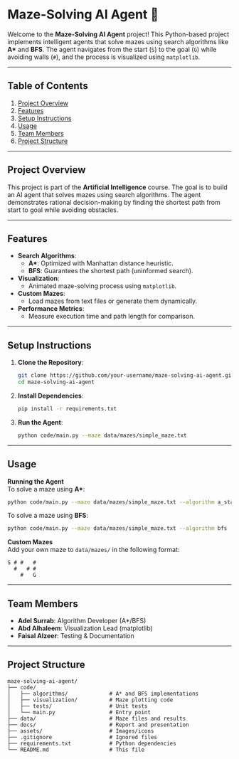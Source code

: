 # Maze-Solving AI Agent 🧩

Welcome to the **Maze-Solving AI Agent** project! This Python-based project implements intelligent agents that solve mazes using search algorithms like **A\*** and **BFS**. The agent navigates from the start (`S`) to the goal (`G`) while avoiding walls (`#`), and the process is visualized using `matplotlib`.

---

## Table of Contents
1. [Project Overview](#project-overview)
2. [Features](#features)
3. [Setup Instructions](#setup-instructions)
4. [Usage](#usage)
5. [Team Members](#team-members)
6. [Project Structure](#project-structure)

---

## Project Overview
This project is part of the **Artificial Intelligence** course. The goal is to build an AI agent that solves mazes using search algorithms. The agent demonstrates rational decision-making by finding the shortest path from start to goal while avoiding obstacles.

---

## Features
- **Search Algorithms**:  
  - **A\***: Optimized with Manhattan distance heuristic.  
  - **BFS**: Guarantees the shortest path (uninformed search).  
- **Visualization**:  
  - Animated maze-solving process using `matplotlib`.  
- **Custom Mazes**:  
  - Load mazes from text files or generate them dynamically.  
- **Performance Metrics**:  
  - Measure execution time and path length for comparison. 

---

## Setup Instructions
1. **Clone the Repository**:  
   ```bash
   git clone https://github.com/your-username/maze-solving-ai-agent.git
   cd maze-solving-ai-agent
   ```

2. **Install Dependencies**:  
   ```bash
   pip install -r requirements.txt
   ```

3. **Run the Agent**:  
   ```bash
   python code/main.py --maze data/mazes/simple_maze.txt
   ```

---

## Usage
**Running the Agent**  
To solve a maze using **A\***:  
```bash
python code/main.py --maze data/mazes/simple_maze.txt --algorithm a_star
```

To solve a maze using **BFS**:  
```bash
python code/main.py --maze data/mazes/simple_maze.txt --algorithm bfs
```

**Custom Mazes**  
Add your own maze to `data/mazes/` in the following format:  
```plaintext
S # #   #
  #   # #
    #   G
```

---

## Team Members
- **Adel Surrab**: Algorithm Developer (A\*/BFS)
- **Abd Alhaleem**: Visualization Lead (matplotlib)
- **Faisal Alzeer**: Testing & Documentation

---

## Project Structure
```plaintext
maze-solving-ai-agent/  
├── code/  
│   ├── algorithms/             # A* and BFS implementations  
│   ├── visualization/          # Maze plotting code  
│   ├── tests/                  # Unit tests  
│   └── main.py                 # Entry point  
├── data/                       # Maze files and results 
├── docs/                       # Report and presentation  
├── assets/                     # Images/icons  
├── .gitignore                  # Ignored files  
├── requirements.txt            # Python dependencies  
└── README.md                   # This file  
```
